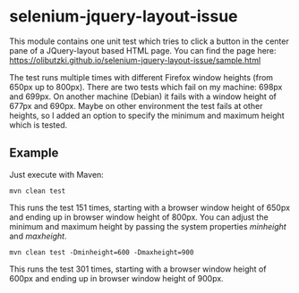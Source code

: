 # selenium-jquery-layout-issue

This module contains one unit test which tries to click a button in the center pane of a JQuery-layout based HTML page. You can find the page here: https://olibutzki.github.io/selenium-jquery-layout-issue/sample.html

The test runs multiple times with different Firefox window heights (from 650px up to 800px). There are two tests which fail on my machine: 698px and 699px. On another machine (Debian) it fails with a window height of 677px and 690px. Maybe on other environment the test fails at other heights, so I added an option to specify the minimum and maximum height which is tested.


## Example
Just execute with Maven:
```
mvn clean test
```

This runs the test 151 times, starting with a browser window height of 650px and ending up in browser window height of 800px. You can adjust the minimum and maximum height by passing the system properties *minheight* and *maxheight*.
```
mvn clean test -Dminheight=600 -Dmaxheight=900
```
This runs the test 301 times, starting with a browser window height of 600px and ending up in browser window height of 900px.
